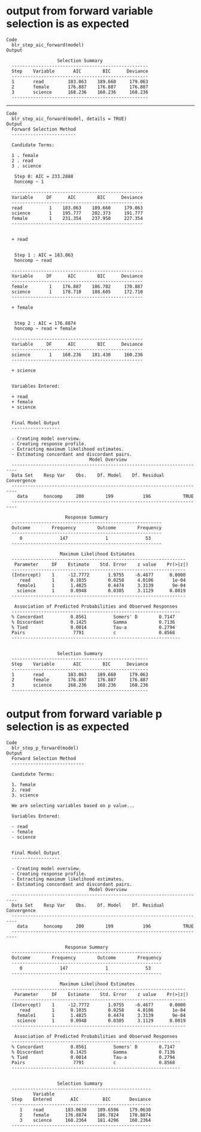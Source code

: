 # output from forward variable selection is as expected

    Code
      blr_step_aic_forward(model)
    Output
      
                       Selection Summary                  
      ---------------------------------------------------
      Step    Variable       AIC        BIC      Deviance 
      ---------------------------------------------------
      1       read         183.063    189.660     179.063 
      2       female       176.887    176.887     176.887 
      3       science      168.236    168.236     168.236 
      ---------------------------------------------------

---

    Code
      blr_step_aic_forward(model, details = TRUE)
    Output
      Forward Selection Method 
      ------------------------
      
      Candidate Terms: 
      
      1 . female 
      2 . read 
      3 . science 
      
       Step 0: AIC = 233.2888 
       honcomp ~ 1 
      
      -------------------------------------------------
      Variable     DF      AIC        BIC      Deviance 
      -------------------------------------------------
      read          1    183.063    189.660     179.063 
      science       1    195.777    202.373     191.777 
      female        1    231.354    237.950     227.354 
      -------------------------------------------------
      
      
      + read 
      
      
       Step 1 : AIC = 183.063 
       honcomp ~ read 
      
      -------------------------------------------------
      Variable     DF      AIC        BIC      Deviance 
      -------------------------------------------------
      female        1    176.887    186.782     170.887 
      science       1    178.710    188.605     172.710 
      -------------------------------------------------
      
      + female 
      
      
       Step 2 : AIC = 176.8874 
       honcomp ~ read + female 
      
      -------------------------------------------------
      Variable     DF      AIC        BIC      Deviance 
      -------------------------------------------------
      science       1    168.236    181.430     160.236 
      -------------------------------------------------
      
      + science 
      
      
      Variables Entered: 
      
      + read 
      + female 
      + science 
      
      
      Final Model Output 
      ------------------
      
      - Creating model overview. 
      - Creating response profile. 
      - Extracting maximum likelihood estimates. 
      - Estimating concordant and discordant pairs. 
                                   Model Overview                              
      ------------------------------------------------------------------------
      Data Set    Resp Var    Obs.    Df. Model    Df. Residual    Convergence 
      ------------------------------------------------------------------------
        data      honcomp     200        199           196            TRUE     
      ------------------------------------------------------------------------
      
                          Response Summary                     
      --------------------------------------------------------
      Outcome        Frequency        Outcome        Frequency 
      --------------------------------------------------------
         0              147              1              53     
      --------------------------------------------------------
      
                        Maximum Likelihood Estimates                    
      -----------------------------------------------------------------
       Parameter     DF    Estimate    Std. Error    z value    Pr(>|z|) 
      -----------------------------------------------------------------
      (Intercept)    1     -12.7772       1.9755    -6.4677      0.0000 
         read        1      0.1035        0.0258     4.0186       1e-04 
        female1      1      1.4825        0.4474     3.3139       9e-04 
        science      1      0.0948        0.0305     3.1129      0.0019 
      -----------------------------------------------------------------
      
       Association of Predicted Probabilities and Observed Responses  
      ---------------------------------------------------------------
      % Concordant          0.8561          Somers' D        0.7147   
      % Discordant          0.1425          Gamma            0.7136   
      % Tied                0.0014          Tau-a            0.2794   
      Pairs                  7791           c                0.8568   
      ---------------------------------------------------------------
      
      
                       Selection Summary                  
      ---------------------------------------------------
      Step    Variable       AIC        BIC      Deviance 
      ---------------------------------------------------
      1       read         183.063    189.660     179.063 
      2       female       176.887    176.887     176.887 
      3       science      168.236    168.236     168.236 
      ---------------------------------------------------

# output from forward variable p selection is as expected

    Code
      blr_step_p_forward(model)
    Output
      Forward Selection Method    
      ---------------------------
      
      Candidate Terms: 
      
      1. female 
      2. read 
      3. science 
      
      We are selecting variables based on p value...
      
      Variables Entered: 
      
      - read 
      - female 
      - science 
      
      
      Final Model Output 
      ------------------
      
      - Creating model overview. 
      - Creating response profile. 
      - Extracting maximum likelihood estimates. 
      - Estimating concordant and discordant pairs. 
                                   Model Overview                              
      ------------------------------------------------------------------------
      Data Set    Resp Var    Obs.    Df. Model    Df. Residual    Convergence 
      ------------------------------------------------------------------------
        data      honcomp     200        199           196            TRUE     
      ------------------------------------------------------------------------
      
                          Response Summary                     
      --------------------------------------------------------
      Outcome        Frequency        Outcome        Frequency 
      --------------------------------------------------------
         0              147              1              53     
      --------------------------------------------------------
      
                        Maximum Likelihood Estimates                    
      -----------------------------------------------------------------
       Parameter     DF    Estimate    Std. Error    z value    Pr(>|z|) 
      -----------------------------------------------------------------
      (Intercept)    1     -12.7772       1.9755    -6.4677      0.0000 
         read        1      0.1035        0.0258     4.0186       1e-04 
        female1      1      1.4825        0.4474     3.3139       9e-04 
        science      1      0.0948        0.0305     3.1129      0.0019 
      -----------------------------------------------------------------
      
       Association of Predicted Probabilities and Observed Responses  
      ---------------------------------------------------------------
      % Concordant          0.8561          Somers' D        0.7147   
      % Discordant          0.1425          Gamma            0.7136   
      % Tied                0.0014          Tau-a            0.2794   
      Pairs                  7791           c                0.8568   
      ---------------------------------------------------------------
      
      
                       Selection Summary                   
      ----------------------------------------------------
              Variable                                        
      Step    Entered       AIC         BIC       Deviance    
      ----------------------------------------------------
         1    read        183.0630    189.6596    179.0630    
         2    female      176.8874    186.7824    170.8874    
         3    science     168.2364    181.4296    160.2364    
      ----------------------------------------------------

